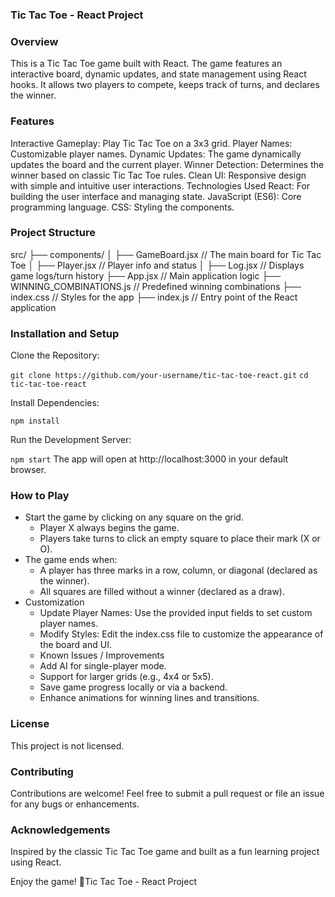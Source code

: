 ### Tic Tac Toe - React Project

### Overview
This is a Tic Tac Toe game built with React. The game features an interactive board, dynamic updates, and state management using React hooks. It allows two players to compete, keeps track of turns, and declares the winner.

### Features
Interactive Gameplay: Play Tic Tac Toe on a 3x3 grid.
Player Names: Customizable player names.
Dynamic Updates: The game dynamically updates the board and the current player.
Winner Detection: Determines the winner based on classic Tic Tac Toe rules.
Clean UI: Responsive design with simple and intuitive user interactions.
Technologies Used
React: For building the user interface and managing state.
JavaScript (ES6): Core programming language.
CSS: Styling the components.

### Project Structure

src/ ├── components/ │ ├── GameBoard.jsx // The main board for Tic Tac Toe │ ├── Player.jsx // Player info and status │ ├── Log.jsx // Displays game logs/turn history ├── App.jsx // Main application logic ├── WINNING_COMBINATIONS.js // Predefined winning combinations ├── index.css // Styles for the app ├── index.js // Entry point of the React application

### Installation and Setup

Clone the Repository:

`git clone https://github.com/your-username/tic-tac-toe-react.git`
`cd tic-tac-toe-react`

Install Dependencies:

`npm install`

Run the Development Server:

`npm start`
The app will open at http://localhost:3000 in your default browser.

### How to Play

- Start the game by clicking on any square on the grid.
  - Player X always begins the game.
  - Players take turns to click an empty square to place their mark (X or O).
- The game ends when:
  - A player has three marks in a row, column, or diagonal (declared as the winner).
  - All squares are filled without a winner (declared as a draw).
- Customization
  - Update Player Names: Use the provided input fields to set custom player names.
  - Modify Styles: Edit the index.css file to customize the appearance of the board and UI.
  - Known Issues / Improvements
  - Add AI for single-player mode.
  - Support for larger grids (e.g., 4x4 or 5x5).
  - Save game progress locally or via a backend.
  - Enhance animations for winning lines and transitions.

### License
This project is not licensed.

### Contributing
Contributions are welcome! Feel free to submit a pull request or file an issue for any bugs or enhancements.

### Acknowledgements
Inspired by the classic Tic Tac Toe game and built as a fun learning project using React.

Enjoy the game! 🎉Tic Tac Toe - React Project
